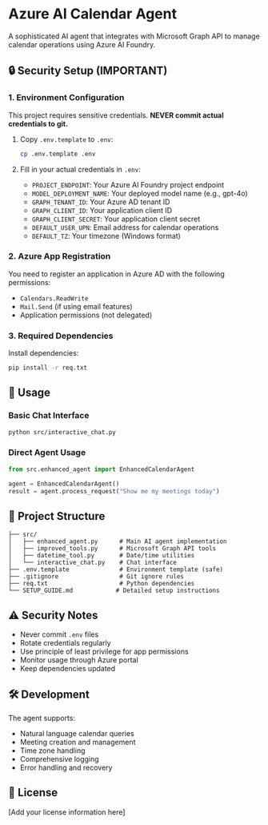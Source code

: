 # Azure AI Calendar Agent

A sophisticated AI agent that integrates with Microsoft Graph API to manage calendar operations using Azure AI Foundry.

## 🔒 Security Setup (IMPORTANT)

### 1. Environment Configuration

This project requires sensitive credentials. **NEVER commit actual credentials to git.**

1. Copy `.env.template` to `.env`:
   ```bash
   cp .env.template .env
   ```

2. Fill in your actual credentials in `.env`:
   - `PROJECT_ENDPOINT`: Your Azure AI Foundry project endpoint
   - `MODEL_DEPLOYMENT_NAME`: Your deployed model name (e.g., gpt-4o)
   - `GRAPH_TENANT_ID`: Your Azure AD tenant ID
   - `GRAPH_CLIENT_ID`: Your application client ID
   - `GRAPH_CLIENT_SECRET`: Your application client secret
   - `DEFAULT_USER_UPN`: Email address for calendar operations
   - `DEFAULT_TZ`: Your timezone (Windows format)

### 2. Azure App Registration

You need to register an application in Azure AD with the following permissions:
- `Calendars.ReadWrite`
- `Mail.Send` (if using email features)
- Application permissions (not delegated)

### 3. Required Dependencies

Install dependencies:
```bash
pip install -r req.txt
```

## 🚀 Usage

### Basic Chat Interface
```bash
python src/interactive_chat.py
```

### Direct Agent Usage
```python
from src.enhanced_agent import EnhancedCalendarAgent

agent = EnhancedCalendarAgent()
result = agent.process_request("Show me my meetings today")
```

## 📁 Project Structure

```
├── src/
│   ├── enhanced_agent.py      # Main AI agent implementation
│   ├── improved_tools.py      # Microsoft Graph API tools
│   ├── datetime_tool.py       # Date/time utilities
│   └── interactive_chat.py    # Chat interface
├── .env.template              # Environment template (safe)
├── .gitignore                 # Git ignore rules
├── req.txt                    # Python dependencies
└── SETUP_GUIDE.md            # Detailed setup instructions
```

## ⚠️ Security Notes

- Never commit `.env` files
- Rotate credentials regularly
- Use principle of least privilege for app permissions
- Monitor usage through Azure portal
- Keep dependencies updated

## 🛠️ Development

The agent supports:
- Natural language calendar queries
- Meeting creation and management
- Time zone handling
- Comprehensive logging
- Error handling and recovery

## 📝 License

[Add your license information here]
